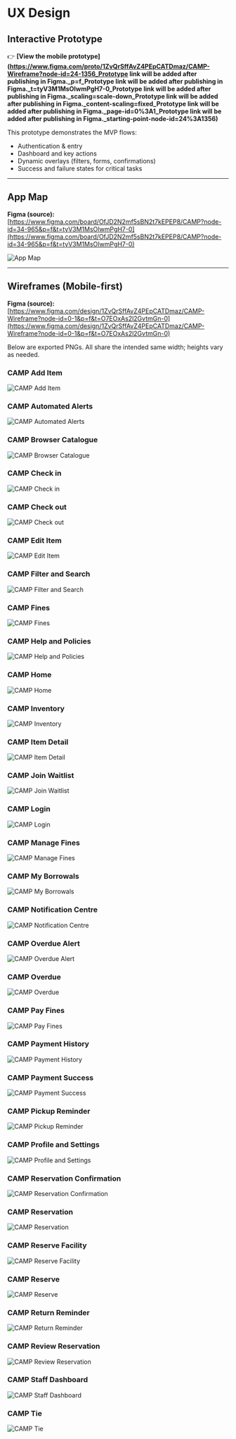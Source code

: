 # UX Design

## Interactive Prototype
👉 **[View the mobile prototype](https://www.figma.com/proto/1ZvQrSffAvZ4PEpCATDmaz/CAMP-Wireframe?node-id=24-1356_Prototype link will be added after publishing in Figma._p=f_Prototype link will be added after publishing in Figma._t=tyV3M1MsOIwmPgH7-0_Prototype link will be added after publishing in Figma._scaling=scale-down_Prototype link will be added after publishing in Figma._content-scaling=fixed_Prototype link will be added after publishing in Figma._page-id=0%3A1_Prototype link will be added after publishing in Figma._starting-point-node-id=24%3A1356)**

This prototype demonstrates the MVP flows:
- Authentication & entry
- Dashboard and key actions
- Dynamic overlays (filters, forms, confirmations)
- Success and failure states for critical tasks

---

## App Map
**Figma (source):** [https://www.figma.com/board/OfJD2N2mf5sBN2t7kEPEP8/CAMP?node-id=34-965&p=f&t=tyV3M1MsOIwmPgH7-0](https://www.figma.com/board/OfJD2N2mf5sBN2t7kEPEP8/CAMP?node-id=34-965&p=f&t=tyV3M1MsOIwmPgH7-0)

![App Map](4-final-camp/ux-design/png/CAMP-App-Map.png)

---

## Wireframes (Mobile-first)
**Figma (source):** [https://www.figma.com/design/1ZvQrSffAvZ4PEpCATDmaz/CAMP-Wireframe?node-id=0-1&p=f&t=O7EOxAs2l2GvtmGn-0](https://www.figma.com/design/1ZvQrSffAvZ4PEpCATDmaz/CAMP-Wireframe?node-id=0-1&p=f&t=O7EOxAs2l2GvtmGn-0)

Below are exported PNGs. All share the intended same width; heights vary as needed.

### CAMP Add Item
![CAMP Add Item](4-final-camp/ux-design/png/CAMP-Add-Item.png)

### CAMP Automated Alerts
![CAMP Automated Alerts](4-final-camp/ux-design/png/CAMP-Automated-Alerts.png)

### CAMP Browser Catalogue
![CAMP Browser Catalogue](4-final-camp/ux-design/png/CAMP-Browser-Catalogue.png)

### CAMP Check in
![CAMP Check in](4-final-camp/ux-design/png/CAMP-Check-in.png)

### CAMP Check out
![CAMP Check out](4-final-camp/ux-design/png/CAMP-Check-out.png)

### CAMP Edit Item
![CAMP Edit Item](4-final-camp/ux-design/png/CAMP-Edit-Item.png)

### CAMP Filter and Search
![CAMP Filter and Search](4-final-camp/ux-design/png/CAMP-Filter-and-Search.png)

### CAMP Fines
![CAMP Fines](4-final-camp/ux-design/png/CAMP-Fines.png)

### CAMP Help and Policies
![CAMP Help and Policies](4-final-camp/ux-design/png/CAMP-Help-and-Policies.png)

### CAMP Home
![CAMP Home](4-final-camp/ux-design/png/CAMP-Home.png)

### CAMP Inventory
![CAMP Inventory](4-final-camp/ux-design/png/CAMP-Inventory.png)

### CAMP Item Detail
![CAMP Item Detail](4-final-camp/ux-design/png/CAMP-Item-Detail.png)

### CAMP Join Waitlist
![CAMP Join Waitlist](4-final-camp/ux-design/png/CAMP-Join-Waitlist.png)

### CAMP Login
![CAMP Login](4-final-camp/ux-design/png/CAMP-Login.png)

### CAMP Manage Fines
![CAMP Manage Fines](4-final-camp/ux-design/png/CAMP-Manage-Fines.png)

### CAMP My Borrowals
![CAMP My Borrowals](4-final-camp/ux-design/png/CAMP-My-Borrowals.png)

### CAMP Notification Centre
![CAMP Notification Centre](4-final-camp/ux-design/png/CAMP-Notification-Centre.png)

### CAMP Overdue Alert
![CAMP Overdue Alert](4-final-camp/ux-design/png/CAMP-Overdue-Alert.png)

### CAMP Overdue
![CAMP Overdue](4-final-camp/ux-design/png/CAMP-Overdue.png)

### CAMP Pay Fines
![CAMP Pay Fines](4-final-camp/ux-design/png/CAMP-Pay-Fines.png)

### CAMP Payment History
![CAMP Payment History](4-final-camp/ux-design/png/CAMP-Payment-History.png)

### CAMP Payment Success
![CAMP Payment Success](4-final-camp/ux-design/png/CAMP-Payment-Success.png)

### CAMP Pickup Reminder
![CAMP Pickup Reminder](4-final-camp/ux-design/png/CAMP-Pickup-Reminder.png)

### CAMP Profile and Settings
![CAMP Profile and Settings](4-final-camp/ux-design/png/CAMP-Profile-and-Settings.png)

### CAMP Reservation Confirmation
![CAMP Reservation Confirmation](4-final-camp/ux-design/png/CAMP-Reservation-Confirmation.png)

### CAMP Reservation
![CAMP Reservation](4-final-camp/ux-design/png/CAMP-Reservation.png)

### CAMP Reserve Facility
![CAMP Reserve Facility](4-final-camp/ux-design/png/CAMP-Reserve-Facility.png)

### CAMP Reserve
![CAMP Reserve](4-final-camp/ux-design/png/CAMP-Reserve.png)

### CAMP Return Reminder
![CAMP Return Reminder](4-final-camp/ux-design/png/CAMP-Return-Reminder.png)

### CAMP Review Reservation
![CAMP Review Reservation](4-final-camp/ux-design/png/CAMP-Review-Reservation.png)

### CAMP Staff Dashboard
![CAMP Staff Dashboard](4-final-camp/ux-design/png/CAMP-Staff-Dashboard.png)

### CAMP Tie
![CAMP Tie](4-final-camp/ux-design/png/CAMP-Tie.png)
